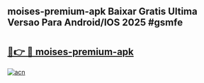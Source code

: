 ## moises-premium-apk Baixar Gratis Ultima Versao Para Android/IOS 2025 #gsmfe

# <h2><a href="https://ainizakaria.my?title=moises-premium-apk&ref=20M">🔗👉 🔴 moises-premium-apk</a></h2>

[![acn](https://github.com/user-attachments/assets/0f9c940e-d8b0-45ae-aac7-cd30a18b3e1c)](https://ainizakaria.my?title=moises-premium-apk&ref=20M)

